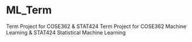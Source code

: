 # ML_Term
Term Project for COSE362 &amp; STAT424
Term Project for COSE362 Machine Learning & STAT424 Statistical Machine Learning

